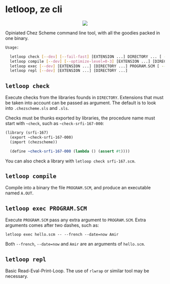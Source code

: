 # letloop, ze cli

<div align=center>
  <img src="https://raw.githubusercontent.com/letloop/letloop-cli/main/letloop-logo.png" />
</div>

Opiniated Chez Scheme command line tool, with all the goodies packed in one binary.

```sh
Usage:

  letloop check [--dev] [--fail-fast] [EXTENSION ...] DIRECTORY ... [ -- LIBRARY-OR-PROCEDURE ...]
  letloop compile [--dev] [--optimize-level=0-3] [EXTENSION ...] [DIRECTORY ...] PROGRAM.SCM A.OUT
  letloop exec [--dev] [EXTENSION ...] [DIRECTORY ...] PROGRAM.SCM [ -- ARGUMENT ...]
  letloop repl [--dev] [EXTENSION ...] [DIRECTORY ...]
```

## `letloop check`

Execute checks from the libraries founds in `DIRECTORY`. Extensions
that must be taken into account can be passed as argument. The default
is to look into `.chezscheme.sls` and `.sls`.

Checks must be thunks exported by libraries, the procedure name must
start with `~check`, such as `~check-srfi-167-000`:

```scheme
(library (srfi-167)
  (export ~check-srfi-167-000)
  (import (chezscheme))

  (define ~check-srfi-167-000 (lambda () (assert #t))))
```

You can also check a library with `letloop check srfi-167.scm`.

## `letloop compile`

Compile into a binary the file `PROGRAM.SCM`, and produce an
executable named `A.OUT`.

## `letloop exec PROGRAM.SCM`

Execute `PROGRAM.SCM` pass any extra argument to `PROGRAM.SCM`. Extra
arguments comes after two dashes, such as:

```
letloop exec hello.scm -- --french --date=now Amir
```

Both `--french`, `--date=now` and `Amir` are an arguments of `hello.scm`.

## `letloop repl`

Basic Read-Eval-Print-Loop. The use of `rlwrap` or similar tool may be
necessary.
